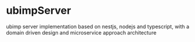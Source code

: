 # ubimpServer
ubimp server implementation based on nestjs, nodejs and typescript, with a domain driven design and microservice approach architecture
